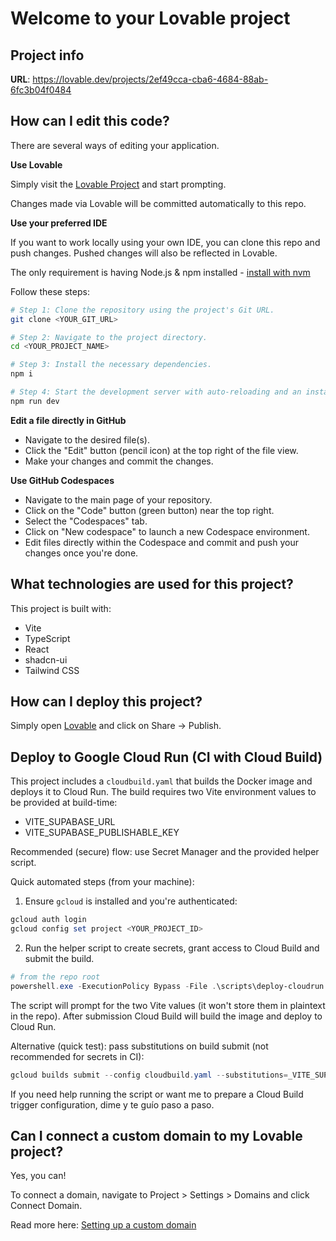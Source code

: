 # Welcome to your Lovable project

## Project info

**URL**: https://lovable.dev/projects/2ef49cca-cba6-4684-88ab-6fc3b04f0484

## How can I edit this code?

There are several ways of editing your application.

**Use Lovable**

Simply visit the [Lovable Project](https://lovable.dev/projects/2ef49cca-cba6-4684-88ab-6fc3b04f0484) and start prompting.

Changes made via Lovable will be committed automatically to this repo.

**Use your preferred IDE**

If you want to work locally using your own IDE, you can clone this repo and push changes. Pushed changes will also be reflected in Lovable.

The only requirement is having Node.js & npm installed - [install with nvm](https://github.com/nvm-sh/nvm#installing-and-updating)

Follow these steps:

```sh
# Step 1: Clone the repository using the project's Git URL.
git clone <YOUR_GIT_URL>

# Step 2: Navigate to the project directory.
cd <YOUR_PROJECT_NAME>

# Step 3: Install the necessary dependencies.
npm i

# Step 4: Start the development server with auto-reloading and an instant preview.
npm run dev
```

**Edit a file directly in GitHub**

- Navigate to the desired file(s).
- Click the "Edit" button (pencil icon) at the top right of the file view.
- Make your changes and commit the changes.

**Use GitHub Codespaces**

- Navigate to the main page of your repository.
- Click on the "Code" button (green button) near the top right.
- Select the "Codespaces" tab.
- Click on "New codespace" to launch a new Codespace environment.
- Edit files directly within the Codespace and commit and push your changes once you're done.

## What technologies are used for this project?

This project is built with:

- Vite
- TypeScript
- React
- shadcn-ui
- Tailwind CSS

## How can I deploy this project?

Simply open [Lovable](https://lovable.dev/projects/2ef49cca-cba6-4684-88ab-6fc3b04f0484) and click on Share -> Publish.

## Deploy to Google Cloud Run (CI with Cloud Build)

This project includes a `cloudbuild.yaml` that builds the Docker image and deploys it to Cloud Run. The build requires two Vite environment values to be provided at build-time:

- VITE_SUPABASE_URL
- VITE_SUPABASE_PUBLISHABLE_KEY

Recommended (secure) flow: use Secret Manager and the provided helper script.

Quick automated steps (from your machine):

1. Ensure `gcloud` is installed and you're authenticated:

```powershell
gcloud auth login
gcloud config set project <YOUR_PROJECT_ID>
```

2. Run the helper script to create secrets, grant access to Cloud Build and submit the build.

```powershell
# from the repo root
powershell.exe -ExecutionPolicy Bypass -File .\scripts\deploy-cloudrun.ps1 -ProjectId <YOUR_PROJECT_ID>
```

The script will prompt for the two Vite values (it won't store them in plaintext in the repo). After submission Cloud Build will build the image and deploy to Cloud Run.

Alternative (quick test): pass substitutions on build submit (not recommended for secrets in CI):

```powershell
gcloud builds submit --config cloudbuild.yaml --substitutions=_VITE_SUPABASE_URL="https://...",_VITE_SUPABASE_PUBLISHABLE_KEY="pk_..."
```

If you need help running the script or want me to prepare a Cloud Build trigger configuration, dime y te guío paso a paso.

## Can I connect a custom domain to my Lovable project?

Yes, you can!

To connect a domain, navigate to Project > Settings > Domains and click Connect Domain.

Read more here: [Setting up a custom domain](https://docs.lovable.dev/features/custom-domain#custom-domain)
